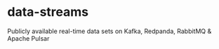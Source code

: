 # data-streams
Publicly available real-time data sets on Kafka, Redpanda, RabbitMQ &amp; Apache Pulsar
